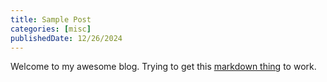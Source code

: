 ```yaml
---
title: Sample Post
categories: [misc]
publishedDate: 12/26/2024
---
```


Welcome to my awesome blog. Trying to get this [markdown thing](https://bionicjulia.com/blog/setting-up-nextjs-markdown-blog-with-typescript) to work. 
